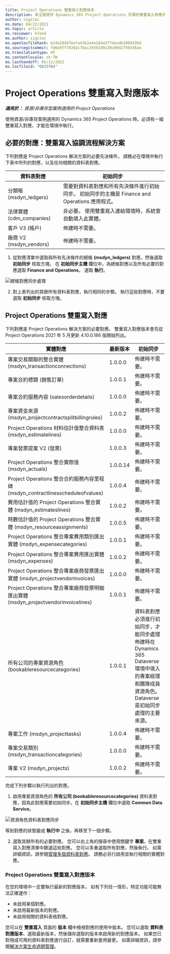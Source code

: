 ```yaml
---
title: Project Operations 雙重寫入對應版本
description: 本主題提供 Dynamics 365 Project Operations 所需的雙重寫入對應清單。
author: sigitac
ms.date: 04/22/2021
ms.topic: article
ms.reviewer: kfend
ms.author: sigitac
ms.openlocfilehash: b24a20d47eefa43b2e4e184a377decdb280d436d
ms.sourcegitcommit: fd6e9ff78392c7bac35591d9130c00d2750438ae
ms.translationtype: HT
ms.contentlocale: zh-TW
ms.lasthandoff: 05/12/2021
ms.locfileid: "6025764"
---
```

# <a name="project-operations-dual-write-map-versions"></a>Project Operations 雙重寫入對應版本

_**適用於：** 資源/非庫存型案例適用的 Project Operations_

使用資源/非庫存案例適用的 Dynamics 365 Project Operations 時，必須有一組雙重寫入對應，才能在環境中執行。 

## <a name="prerequisite-maps-dual-write-orchestration-solution"></a>必要的對應：雙重寫入協調流程解決方案

下列對應是 Project Operations 解決方案的必要先決條件。 請務必在環境中執行下表中所列的對應，以及任何相關的資料表對應。

| 資料表對應 | 初始同步 |
| --- | --- |
| 分類帳 (msdyn_ledgers) | 需要對資料表對應和所有先決條件進行初始同步。 初始同步的主機是 Finance and Operations 應用程式。 |
| 法律實體 (cdm_companies) | 非必要。 使用雙重寫入連結環境時，系統會自動填入此實體。 |
| 客戶 V3 (帳戶) | 佈建時不需要。 |
| 廠商 V2 (msdyn_vendors) | 佈建時不需要。 |

1. 從對應清單中選取與所有先決條件的總帳 **(msdyn\_ledgers)** 對應，然後選取 **初始同步** 核取方塊。 在 **初始同步主機** 欄位中，為總帳對應以及所有必要的對應選取 **Finance and Operations**。 選取 **執行**。

![總帳對應同步處理](media/DW6.png)

2. 對上表列出的其餘所有資料表對應，執行相同的步驟。 執行這些對應時，不要選取 **初始同步** 核取方塊。

## <a name="project-operations-dual-write-maps"></a>Project Operations 雙重寫入對應

下列對應是 Project Operations 解決方案的必要對應。 雙重寫入對應版本會先從 Project Operations 2021 年 5 月更新 4.10.0.186 版開始列出。

| **實體對應** | **最新版本** | **初始同步** |
| --- | --- | --- |
| 專案交易關聯的整合實體 (msdyn\_transactionconnections) | 1.0.0.0 | 佈建時不需要。 |
| 專案合約標題 (銷售訂單) | 1.0.0.1 | 佈建時不需要。 |
| 專案合約服務內容 (salesorderdetails) | 1.0.0.0 | 佈建時不需要。 |
| 專案資金來源 (msdyn_projectcontractsplitbillingrules) | 1.0.0.2 | 佈建時不需要。 |
| Project Operations 材料估計值整合資料表 (msdyn\_estimatelines) | 1.0.0.0 | 佈建時不需要。 |
| 專案發票提案 V2 (發票) | 1.0.0.3 | 佈建時不需要。 |
| Project Operations 整合實際值 (msdyn_actuals) | 1.0.0.14 | 佈建時不需要。 |
| Project Operations 整合合約服務內容里程碑 (msdyn_contractlinesscheduleofvalues) | 1.0.0.4 | 佈建時不需要。 |
| 費用估計值的 Project Operations 整合實體 (msdyn_estimateslines) | 1.0.0.2 | 佈建時不需要。 |
| 時數估計值的 Project Operations 整合實體 (msdyn_resourceassignments) | 1.0.0.5 | 佈建時不需要。 |
| Project Operations 整合專案費用類別匯出實體 (msdyn_expensecategories) | 1.0.0.1 | 佈建時不需要。 |
| Project Operations 整合專案費用匯出實體 (msdyn_expenses) | 1.0.0.2 | 佈建時不需要。 |
| Project Operations 整合專案廠商發票匯出實體 (msdyn_projectvendorinvoices) | 1.0.0.0 | 佈建時不需要。 |
| Project Operations 整合專案廠商發票明細匯出實體 (msdyn_projectvendorinvoicelines) | 1.0.0.1 | 佈建時不需要。 |
| 所有公司的專案資源角色 (bookableresourcecategories) | 1.0.0.1 | 資料表對應必須進行初始同步，才能同步處理佈建時在 Dynamics 365 Dataverse 環境中填入的專案經理和團隊成員資源角色。 Dataverse 是初始同步處理的主要來源。 |
| 專案工作 (msdyn_projecttasks) | 1.0.0.4 | 佈建時不需要。 |
| 專案交易類別 (msdyn_transactioncategories) | 1.0.0.0 | 佈建時不需要。 |
| 專案 V2 (msdyn_projects) | 1.0.0.2 | 佈建時不需要。 |

完成下列步驟以執行列出的對應。

1. 啟用專案資源角色的 **所有公司 (bookableresourcecategories)** 資料表對應，因為此對應需要初始同步。在 **初始同步主機** 欄位中選取 **Common Data Service**。 

 ![資源角色資料表對應同步](media/6ResourceInitialSync.jpg)

 等到對應的狀態變成 **執行中** 之後，再移至下一個步驟。

2. 選取其餘所有的必要對應。 您可以右上角的搜尋中使用關鍵字 **專案**，在雙重寫入對應清單中篩選這些對應。 您可以多重選取所有對應，然後執行。 如需詳細資訊，請參閱[管理多個資料表對應](/dynamics365/fin-ops-core/dev-itpro/data-entities/dual-write/multiple-entity-maps)。 請務必另行啟用並執行相關的實體對應。

### <a name="project-operations-dual-write-map-versions"></a>Project Operations 雙重寫入對應版本

在您的環境中一定要執行最新的對應版本。 如有下列任一情形，特定功能可能無法正確運作：

- 未啟用某個對應。
- 未啟用最新版本的對應。 
- 未啟用相關的資料表格對應。

您可以在 **雙重寫入** 頁面的 **版本** 欄中檢視對應的使用中版本。 您可以選取 **資料表對應版本**、選取最新版本，然後儲存選取的版本來啟用新的對應版本。 如果您已對現成可用的資料表對應進行自訂，就需要重新套用變更。 如需詳細資訊，請參閱[解決方案生命週期管理](/dynamics365/fin-ops-core/dev-itpro/data-entities/dual-write/app-lifecycle-management)。
